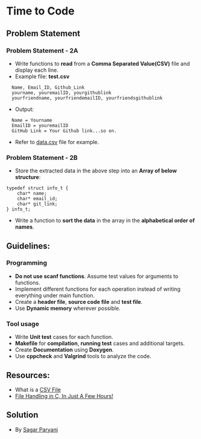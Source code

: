 # Time to Code

## Problem Statement

### Problem Statement - 2A
* Write functions to **read** from a **Comma Separated Value(CSV)** file and display each line.
* Example file: **test.csv**
```
  Name, Email_ID, Github_Link
  yourname, youremailID, yourgithublink
  yourfriendname, yourfriendemailID, yourfriendsgithublink
```
* Output:
```
  Name = Yourname
  EmailID = youremailID
  GitHub Link = Your Github link...so on.
```
* Refer to [data.csv](data.csv) file for example.

### Problem Statement - 2B
* Store the extracted data in the above step into an **Array of below structure**:
```
typedef struct info_t {
    char* name;
    char* email_id;
    char* git_link;
} info_t;
```
* Write a function to **sort the data** in the array in the **alphabetical order of names**.

## Guidelines:
### Programming
* **Do not use scanf functions**. Assume test values for arguments to functions.
* Implement different functions for each operation instead of writing everything under main function.
* Create a **header file**,  **source code file** and **test file**.
* Use **Dynamic memory** wherever possible.

### Tool usage
* Write **Unit test** cases for each function.
* **Makefile** for **compilation**, **running test** cases and additional targets.
* Create **Documentation** using **Doxygen**.
* Use **cppcheck** and **Valgrind** tools to analyze the code.


## Resources:
* What is a [CSV File](https://www.howtogeek.com/348960/what-is-a-csv-file-and-how-do-i-open-it/)
* [File Handling in C, In Just A Few Hours!](https://aticleworld.com/file-handling-in-c/)

## Solution
* By [Sagar Paryani](https://github.com/ParyaniSagar/Data-from-CSV-File)

